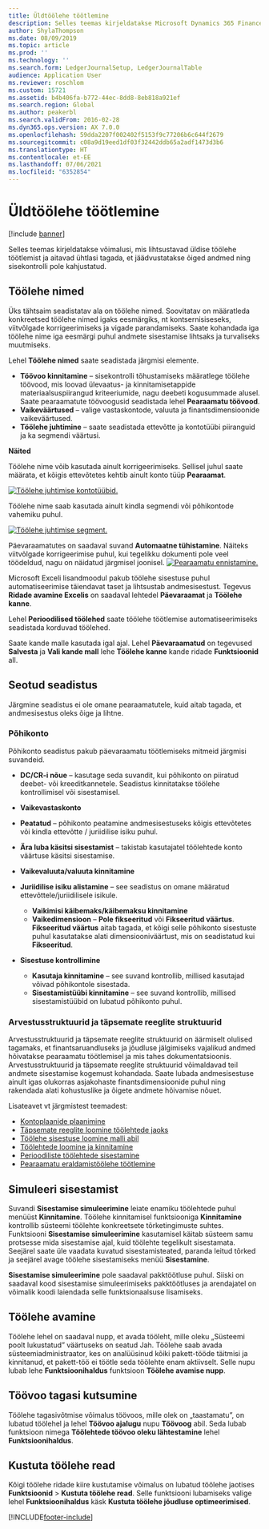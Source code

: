 ```yaml
---
title: Üldtöölehe töötlemine
description: Selles teemas kirjeldatakse Microsoft Dynamics 365 Finance'i võimalusi, mis lihtsustavad üldise töölehe töötlemist ja aitavad ühtlasi tagada, et jäädvustatakse õiged andmed ning sisekontrolli pole kahjustatud.
author: ShylaThompson
ms.date: 08/09/2019
ms.topic: article
ms.prod: ''
ms.technology: ''
ms.search.form: LedgerJournalSetup, LedgerJournalTable
audience: Application User
ms.reviewer: roschlom
ms.custom: 15721
ms.assetid: b4b406fa-b772-44ec-8dd8-8eb818a921ef
ms.search.region: Global
ms.author: peakerbl
ms.search.validFrom: 2016-02-28
ms.dyn365.ops.version: AX 7.0.0
ms.openlocfilehash: 59dda2207f002402f5153f9c77206b6c644f2679
ms.sourcegitcommit: c08a9d19eed1df03f32442ddb65a2adf1473d3b6
ms.translationtype: HT
ms.contentlocale: et-EE
ms.lasthandoff: 07/06/2021
ms.locfileid: "6352854"
---
```

# <a name="general-journal-processing"></a>Üldtöölehe töötlemine

[!include [banner](../includes/banner.md)]

Selles teemas kirjeldatakse võimalusi, mis lihtsustavad üldise töölehe töötlemist ja aitavad ühtlasi tagada, et jäädvustatakse õiged andmed ning sisekontrolli pole kahjustatud.  

## <a name="journal-names"></a>Töölehe nimed

Üks tähtsaim seadistatav ala on töölehe nimed. Soovitatav on määratleda konkreetsed töölehe nimed igaks eesmärgiks, nt kontsernisiseseks, viitvõlgade korrigeerimiseks ja vigade parandamiseks. Saate kohandada iga töölehe nime iga eesmärgi puhul andmete sisestamise lihtsaks ja turvaliseks muutmiseks. 

Lehel **Töölehe nimed** saate seadistada järgmisi elemente.

-   **Töövoo kinnitamine** – sisekontrolli tõhustamiseks määratlege töölehe töövood, mis loovad ülevaatus- ja kinnitamisetappide materiaalsuspiirangud kriteeriumide, nagu deebeti kogusummade alusel. Saate pearaamatute töövoogusid seadistada lehel **Pearaamatu töövood**.
-   **Vaikeväärtused** – valige vastaskontode, valuuta ja finantsdimensioonide vaikeväärtused.
-   **Töölehe juhtimine** – saate seadistada ettevõtte ja kontotüübi piiranguid ja ka segmendi väärtusi. 

**Näited**

Töölehe nime võib kasutada ainult korrigeerimiseks. Sellisel juhul saate määrata, et kõigis ettevõtetes kehtib ainult konto tüüp **Pearaamat**. 

[![Töölehe juhtimise kontotüübid.](./media/journal-control-account-types1.png)](./media/journal-control-account-types1.png)

Töölehe nime saab kasutada ainult kindla segmendi või põhikontode vahemiku puhul. 

[![Töölehe juhtimise segment.](./media/journal-control-segment1.png)](./media/journal-control-segment1.png)

Päevaraamatutes on saadaval suvand **Automaatne tühistamine**. Näiteks viitvõlgade korrigeerimise puhul, kui tegelikku dokumenti pole veel töödeldud, nagu on näidatud järgmisel joonisel.
[![Pearaamatu ennistamine.](./media/general-journal-reversing1.png)](./media/general-journal-reversing1.png) 

Microsoft Exceli lisandmoodul pakub töölehe sisestuse puhul automatiseerimise täiendavat taset ja lihtsustab andmesisestust. Tegevus **Ridade avamine Excelis** on saadaval lehtedel **Päevaraamat** ja **Töölehe kanne**. 

Lehel **Perioodilised töölehed** saate töölehe töötlemise automatiseerimiseks seadistada korduvad töölehed. 

Saate kande malle kasutada igal ajal. Lehel **Päevaraamatud** on tegevused **Salvesta** ja **Vali kande mall** lehe **Töölehe kanne** kande ridade **Funktsioonid** all.

## <a name="related-setup"></a>Seotud seadistus
Järgmine seadistus ei ole omane pearaamatutele, kuid aitab tagada, et andmesisestus oleks õige ja lihtne.

### <a name="main-account"></a>Põhikonto

Põhikonto seadistus pakub päevaraamatu töötlemiseks mitmeid järgmisi suvandeid.

-   **DC/CR-i nõue** – kasutage seda suvandit, kui põhikonto on piiratud deebet- või kreeditkannetele. Seadistus kinnitatakse töölehe kontrollimisel või sisestamisel.

-   **Vaikevastaskonto**
-   **Peatatud** – põhikonto peatamine andmesisestuseks kõigis ettevõtetes või kindla ettevõtte / juriidilise isiku puhul.
-   **Ära luba käsitsi sisestamist** – takistab kasutajatel töölehtede konto väärtuse käsitsi sisestamise.
-   **Vaikevaluuta/valuuta kinnitamine**
-   **Juriidilise isiku alistamine** – see seadistus on omane määratud ettevõttele/juriidilisele isikule.
    -   **Vaikimisi käibemaks/käibemaksu kinnitamine**
    -   **Vaikedimensioon** – **Pole fikseeritud** või **Fikseeritud väärtus**. **Fikseeritud väärtus** aitab tagada, et kõigi selle põhikonto sisestuste puhul kasutatakse alati dimensiooniväärtust, mis on seadistatud kui **Fikseeritud**.
-   **Sisestuse kontrollimine**
    -   **Kasutaja kinnitamine** – see suvand kontrollib, millised kasutajad võivad põhikontole sisestada.
    -   **Sisestamistüübi kinnitamine** – see suvand kontrollib, millised sisestamistüübid on lubatud põhikonto puhul.

### <a name="accounting-structures-and-advanced-rules-structures"></a>Arvestusstruktuurid ja täpsemate reeglite struktuurid

Arvestusstruktuurid ja täpsemate reeglite struktuurid on äärmiselt olulised tagamaks, et finantsaruandluseks ja jõudluse jälgimiseks vajalikud andmed hõivatakse pearaamatu töötlemisel ja mis tahes dokumentatsioonis. Arvestusstruktuurid ja täpsemate reeglite struktuurid võimaldavad teil andmete sisestamise kogemust kohandada. Saate lubada andmesisestuse ainult igas olukorras asjakohaste finantsdimensioonide puhul ning rakendada alati kohustuslike ja õigete andmete hõivamise nõuet.

Lisateavet vt järgmistest teemadest:
- [Kontoplaanide plaanimine](plan-chart-of-accounts.md) 
- [Täpsemate reeglite loomine töölehtede jaoks](tasks/create-advanced-rules-journals.md)
- [Töölehe sisestuse loomine malli abil](tasks/create-journal-entry-template.md)
- [Töölehtede loomine ja kinnitamine](tasks/create-validate-journals.md)
- [Perioodiliste töölehtede sisestamine](tasks/post-periodic-journals.md)
- [Pearaamatu eraldamistöölehe töötlemine](tasks/process-ledger-allocation-journal.md)

## <a name="simulate-posting"></a>Simuleeri sisestamist
Suvandi **Sisestamise simuleerimine** leiate enamiku töölehtede puhul menüüst **Kinnitamine**. Töölehe kinnitamisel funktsiooniga **Kinnitamine** kontrollib süsteemi töölehte konkreetsete tõrketingimuste suhtes. Funktsiooni **Sisestamise simuleerimine** kasutamisel käitab süsteem samu protsesse mida sisestamise ajal, kuid töölehte tegelikult sisestamata. Seejärel saate üle vaadata kuvatud sisestamisteated, paranda leitud tõrked ja seejärel avage töölehe sisestamiseks menüü **Sisestamine**. 

**Sisestamise simuleerimine** pole saadaval pakktöötluse puhul. Siiski on saadaval kood sisestamise simuleerimiseks pakktöötluses ja arendajatel on võimalik koodi laiendada selle funktsionaalsuse lisamiseks.  

## <a name="journal-unlock"></a>Töölehe avamine
Töölehe lehel on saadaval nupp, et avada tööleht, mille oleku „Süsteemi poolt lukustatud” väärtuseks on seatud Jah. Töölehe saab avada süsteemiadministraator, kes on analüüsinud kõiki pakett-tööde täitmisi ja kinnitanud, et pakett-töö ei töötle seda töölehte enam aktiivselt. Selle nupu lubab lehe **Funktsioonihaldus** funktsioon **Töölehe avamise nupp**. 

## <a name="workflow-recall"></a>Töövoo tagasi kutsumine 
Töölehe tagasivõtmise võimalus töövoos, mille olek on „taastamatu”, on lubatud töölehel ja lehel **Töövoo ajalugu** nupu **Töövoog** abil. Seda lubab funktsioon nimega **Töölehtede töövoo oleku lähtestamine** lehel **Funktsioonihaldus**.

## <a name="delete-journal-lines"></a>Kustuta töölehe read
Kõigi töölehe ridade kiire kustutamise võimalus on lubatud töölehe jaotises **Funktsioonid** > **Kustuta töölehe read**. Selle funktsiooni lubamiseks valige lehel **Funktsioonihaldus** käsk **Kustuta töölehe jõudluse optimeerimised**.


[!INCLUDE[footer-include](../../includes/footer-banner.md)]